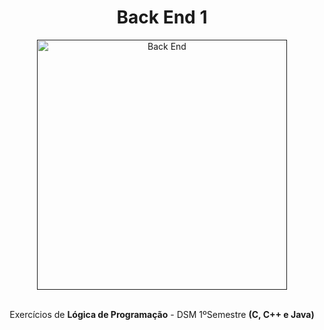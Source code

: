 <h1 align="center"> Back End 1 </h1>
<div align="center">
  <a href=""><img src="https://images2.alphacoders.com/778/thumb-1920-77840.jpg" height="400" weight="250" alt="Back End" border="0"></a>
</div>
<br>
<p align="center">Exercícios de <strong>Lógica de Programação</strong> - DSM 1ºSemestre <strong>(C, C++ e Java)</strong></p>
